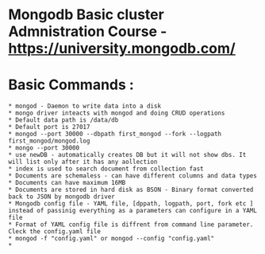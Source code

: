 # Mongodb Basic cluster Admnistration Course - https://university.mongodb.com/

# Basic Commands :

    * mongod - Daemon to write data into a disk
    * mongo driver inteacts with mongod and doing CRUD operations
    * Default data path is /data/db
    * Default port is 27017
    * mongod --port 30000 --dbpath first_mongod --fork --logpath first_mongod/mongod.log
    * mongo --port 30000
    * use newDB - automatically creates DB but it will not show dbs. It will list only after it has any aollection
    * index is used to search document from collection fast
    * Documents are schemaless - can have different columns and data types
    * Documents can have maximum 16MB
    * Documents are stored in hard disk as BSON - Binary format converted back to JSON by mongodb driver
    * Mongodb config file - YAML file, [dppath, logpath, port, fork etc ] instead of passinig everything as a parameters can configure in a YAML file
    * Format of YAML config file is diffrent from command line parameter. Cleck the config.yaml file
    * mongod -f "config.yaml" or mongod --config "config.yaml"
    * 